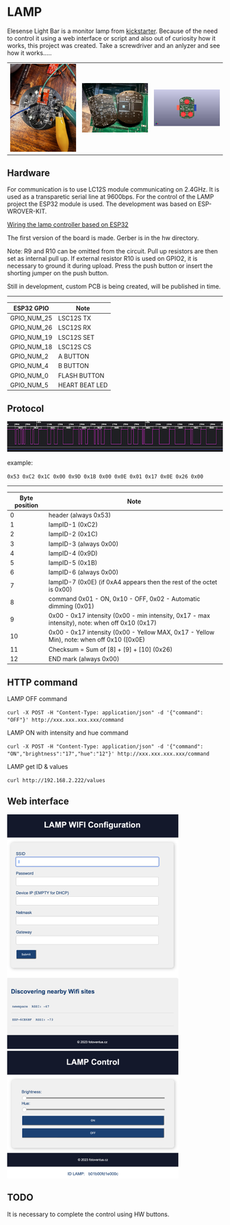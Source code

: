 # LAMP

Elesense Light Bar is a monitor lamp from [kickstarter](https://www.kickstarter.com/projects/elesense/elesense-computer-monitor-light-bar). Because of the need to control it using a web interface or script and also out of curiosity how it works, this project was created. Take a screwdriver and an anlyzer and see how it works.....  

<table>
    <tr>
        <td><img src="imgs/controller.jpg" alt="Communication sniffing" width="300"></td>
        <td><img src="imgs/lamp-pcb.jpg" alt="PCB" width="300"></td>
        <td><img src="hw/3D/TOP.jpg" alt="new hw" width="300"></td>
    </tr>
</table>

## Hardware
For communication is to use LC12S module communicating on 2.4GHz. It is used as a transparetic serial line at 9600bps. 
For the control of the LAMP project the ESP32 module is used. The development was based on ESP-WROVER-KIT. 


[Wiring the lamp controller based on ESP32](https://github.com/xventus/Elesense-Light-Bar/blob/master/hw/schema.pdf) 

The first version of the board is made. Gerber is in the hw directory. 

Note:  R9 and R10 can be omitted from the circuit. Pull up resistors are then set as internal pull up. If external resistor R10 is used on GPIO2, it is necessary to ground it during upload. Press the push button or insert the shorting jumper on the push button.

Still in development, custom PCB is being created, will be published in time. 


---
| ESP32 GPIO  | Note         |
|------------|---------------|
|   GPIO_NUM_25 | LSC12S TX |
|   GPIO_NUM_26 | LSC12S RX |
|   GPIO_NUM_19 | LSC12S SET |
|   GPIO_NUM_18 | LSC12S CS |
|   GPIO_NUM_2  | A BUTTON |
|   GPIO_NUM_4  | B BUTTON |
|   GPIO_NUM_0  | FLASH BUTTON |
|   GPIO_NUM_5  | HEART BEAT LED |

## Protocol


<img src="imgs/sniff.png" alt="sniff" width="800">


example: 

`0x53 0xC2 0x1C 0x00 0x9D 0x1B 0x00 0x0E 0x01 0x17 0x0E 0x26 0x00` 

---
| Byte position  | Note |
|------------|------------------------------------------------------------------------|
| 0          | header  (always 0x53)                                                  |
| 1          | lampID-1  (0xC2)                                                       |
| 2          | lampID-2  (0x1C)                                                       |
| 3          | lampID-3  (always 0x00)                                                |
| 4          | lampID-4  (0x9D)                                                       |
| 5          | lampID-5  (0x1B)                                                       |
| 6          | lampID-6 (always 0x00)                                                 |
| 7          | lampID-7  (0x0E) (if 0xA4 appears then the rest of the octet is 0x00)  |
| 8          | command  0x01 - ON,  0x10 - OFF, 0x02 - Automatic dimming       (0x01) |
| 9          |0x00 - 0x17 intensity (0x00 - min intensity, 0x17 - max intensity), note: when off  0x10 (0x17) |
| 10         |0x00 - 0x17 intensity (0x00 - Yellow MAX, 0x17 - Yellow Min), note: when off 0x10  ([0x0E)      | 
| 11         | Checksum  = Sum of [8] + [9] + [10]   (0x26)                                                   |
| 12         | END mark   (always 0x00)                                                                       |


## HTTP command

LAMP OFF command

`curl -X POST -H "Content-Type: application/json" -d '{"command": "OFF"}' http://xxx.xxx.xxx.xxx/command`

LAMP ON with intensity and hue command

`curl -X POST -H "Content-Type: application/json" -d '{"command": "ON","brightness":"17","hue":"12"}' http://xxx.xxx.xxx.xxx/command`

LAMP get ID & values

`curl http://192.168.2.222/values`


## Web interface

<img src="imgs/ap.png" alt="AP" width="400">
<img src="imgs/co.png" alt="Control" width="400">

## TODO

It is necessary to complete the control using HW buttons. 


